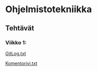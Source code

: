# Ohjelmistotekniikka

## Tehtävät

### Viikko 1:

[GitLog.txt](https://github.com/Ro0pE/ot-harjoitustyo/blob/master/laskarit/viikko1/gitlog.txt)

[Komentorivi.txt](https://github.com/Ro0pE/ot-harjoitustyo/blob/master/laskarit/viikko1/komentorivi.txt)
